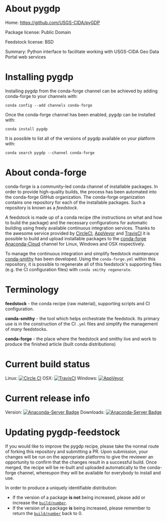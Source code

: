 About pygdp
===========

Home: https://github.com/USGS-CIDA/pyGDP

Package license: Public Domain

Feedstock license: BSD

Summary: Python interface to facilitate working with USGS-CIDA Geo Data Portal web services



Installing pygdp
================

Installing pygdp from the conda-forge channel can be achieved by adding conda-forge to your channels with:

```
conda config --add channels conda-forge
```

Once the conda-forge channel has been enabled, pygdp can be installed with:

```
conda install pygdp
```

It is possible to list all of the versions of pygdp available on your platform with:

```
conda search pygdp --channel conda-forge
```


About conda-forge
=================

conda-forge is a community-led conda channel of installable packages.
In order to provide high-quality builds, the process has been automated into the
conda-forge GitHub organization. The conda-forge organization contains one repository 
for each of the installable packages. Such a repository is known as a *feedstock*.

A feedstock is made up of a conda recipe (the instructions on what and how to build
the package) and the necessary configurations for automatic building using freely
available continuous integration services. Thanks to the awesome service provided by
[CircleCI](https://circleci.com/), [AppVeyor](http://www.appveyor.com/)
and [TravisCI](https://travis-ci.org/) it is possible to build and upload installable
packages to the [conda-forge](https://anaconda.org/conda-forge)
[Anaconda-Cloud](http://docs.anaconda.org/) channel for Linux, Windows and OSX respectively.

To manage the continuous integration and simplify feedstock maintenance
[conda-smithy](http://github.com/conda-forge/conda-smithy) has been developed.
Using the ``conda-forge.yml`` within this repository, it is possible to regenerate all of
this feedstock's supporting files (e.g. the CI configuration files) with ``conda smithy regenerate``.


Terminology
===========

**feedstock** - the conda recipe (raw material), supporting scripts and CI configuration.

**conda-smithy** - the tool which helps orchestrate the feedstock.
                   Its primary use is in the construction of the CI ``.yml`` files
                   and simplify the management of *many* feedstocks.

**conda-forge** - the place where the feedstock and smithy live and work to
                  produce the finished article (built conda distributions)

Current build status
====================
Linux: [![Circle CI](https://circleci.com/gh/conda-forge/pygdp-feedstock.svg?style=svg)](https://circleci.com/gh/conda-forge/pygdp-feedstock)
OSX: [![TravisCI](https://travis-ci.org/conda-forge/pygdp-feedstock.svg?branch=master)](https://travis-ci.org/conda-forge/pygdp-feedstock) 
Windows: [![AppVeyor](https://ci.appveyor.com/api/projects/status/github/conda-forge/pygdp-feedstock?svg=True)](https://ci.appveyor.com/project/conda-forge/pygdp-feedstock/branch/master)

Current release info
====================
Version: [![Anaconda-Server Badge](https://anaconda.org/conda-forge/pygdp/badges/version.svg)](https://anaconda.org/conda-forge/pygdp)
Downloads: [![Anaconda-Server Badge](https://anaconda.org/conda-forge/pygdp/badges/downloads.svg)](https://anaconda.org/conda-forge/pygdp)


Updating pygdp-feedstock
========================

If you would like to improve the pygdp recipe, please take the normal
route of forking this repository and submitting a PR. Upon submission, your changes will
be run on the appropriate platforms to give the reviewer an opportunity to confirm that the
changes result in a successful build. Once merged, the recipe will be re-built and uploaded
automatically to the conda-forge channel, whereupon they will be available for everybody to
install and use.

In order to produce a uniquely identifiable distribution:
 * If the version of a package **is not** being increased, please add or increase
   the [``build/number``](http://conda.pydata.org/docs/building/meta-yaml.html#build-number-and-string). 
 * If the version of a package **is** being increased, please remember to return
   the [``build/number``](http://conda.pydata.org/docs/building/meta-yaml.html#build-number-and-string)
   back to 0.
